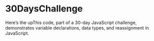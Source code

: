# 30DaysChallenge
Here’s the upThis code, part of a 30-day JavaScript challenge, demonstrates variable declarations, data types, and reassignment in JavaScript.
